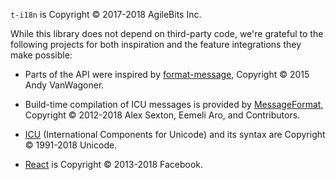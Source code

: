 `t-i18n` is Copyright &copy; 2017-2018 AgileBits Inc.

While this library does not depend on third-party code, we're grateful to the following projects for both inspiration and the feature integrations they make possible:

* Parts of the API were inspired by [format-message](https://github.com/format-message/format-message), Copyright &copy; 2015 Andy VanWagoner.

* Build-time compilation of ICU messages is provided by [MessageFormat](https://messageformat.github.io/messageformat/), Copyright &copy; 2012-2018 Alex Sexton, Eemeli Aro, and Contributors.

* [ICU](http://site.icu-project.org/) (International Components for Unicode) and its syntax are Copyright &copy; 1991-2018 Unicode.

* [React](https://github.com/reactjs/reactjs.org) is Copyright &copy; 2013-2018 Facebook.